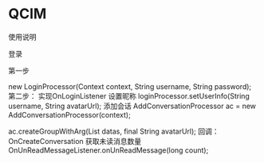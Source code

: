 # QCIM
使用说明

登录

第一步

new LoginProcessor(Context context, String username, String password);
第二步： 
实现OnLoginListener
设置昵称 
loginProcessor.setUserInfo(String username, String avatarUrl);
添加会话
AddConversationProcessor ac = new AddConversationProcessor(context);

ac.createGroupWithArg(List<String> datas, final String avatarUrl);
回调：OnCreateConversation
获取未读消息数量
OnUnReadMessageListener.onUnReadMessage(long count);
